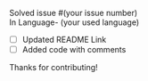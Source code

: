 Solved issue #(your issue number)  
In Language- (your used language)

- [ ] Updated README Link
- [ ] Added code with comments

Thanks for contributing!
